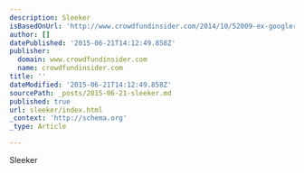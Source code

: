 ```yaml
---
description: Sleeker
isBasedOnUrl: 'http://www.crowdfundinsider.com/2014/10/52009-ex-googler-launches-pretail-campaign-a1-grid-web-design-platform-sleeker-alternative-wordpress-dragondrop-wix-ensures-output-elegance/'
author: []
datePublished: '2015-06-21T14:12:49.858Z'
publisher:
  domain: www.crowdfundinsider.com
  name: crowdfundinsider.com
title: ''
dateModified: '2015-06-21T14:12:49.858Z'
sourcePath: _posts/2015-06-21-sleeker.md
published: true
url: sleeker/index.html
_context: 'http://schema.org'
_type: Article

---
```

Sleeker
